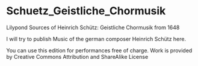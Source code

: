 # Schuetz_Geistliche_Chormusik
Lilypond Sources of Heinrich Schütz: Geistliche Chormusik from 1648

I will try to publish Music of the german composer Heinrich Schütz here. 

You can use this edition for performances free of charge.
Work is provided by Creative Commons Attribution and ShareAlike License
